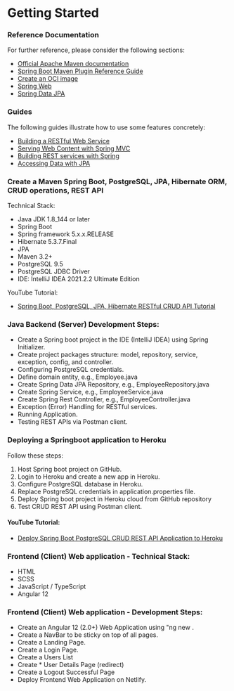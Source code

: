 # Getting Started

### Reference Documentation

For further reference, please consider the following sections:

* [Official Apache Maven documentation](https://maven.apache.org/guides/index.html)
* [Spring Boot Maven Plugin Reference Guide](https://docs.spring.io/spring-boot/docs/2.6.4/maven-plugin/reference/html/)
* [Create an OCI image](https://docs.spring.io/spring-boot/docs/2.6.4/maven-plugin/reference/html/#build-image)
* [Spring Web](https://docs.spring.io/spring-boot/docs/2.6.4/reference/htmlsingle/#boot-features-developing-web-applications)
* [Spring Data JPA](https://docs.spring.io/spring-boot/docs/2.6.4/reference/htmlsingle/#boot-features-jpa-and-spring-data)

### Guides

The following guides illustrate how to use some features concretely:

* [Building a RESTful Web Service](https://spring.io/guides/gs/rest-service/)
* [Serving Web Content with Spring MVC](https://spring.io/guides/gs/serving-web-content/)
* [Building REST services with Spring](https://spring.io/guides/tutorials/bookmarks/)
* [Accessing Data with JPA](https://spring.io/guides/gs/accessing-data-jpa/)

### Create a Maven Spring Boot, PostgreSQL, JPA, Hibernate ORM, CRUD operations, REST API

Technical Stack:
* Java JDK 1.8_144 or later
* Spring Boot
* Spring framework 5.x.x.RELEASE
* Hibernate 5.3.7.Final
* JPA
* Maven 3.2+
* PostgreSQL 9.5
* PostgreSQL JDBC Driver
* IDE: IntelliJ IDEA 2021.2.2 Ultimate Edition

YouTube Tutorial:
* [Spring Boot, PostgreSQL, JPA, Hibernate RESTful CRUD API Tutorial](https://www.youtube.com/watch?v=eWbGV3LLwVQ&t=0s&ab_channel=JavaGuides)

### Java Backend (Server) Development Steps:

* Create a Spring boot project in the IDE (IntelliJ IDEA) using Spring Initializer.
* Create project packages structure: model, repository, service, exception, config, and controller.
* Configuring PostgreSQL credentials.
* Define domain entity, e.g., Employee.java
* Create Spring Data JPA Repository, e.g., EmployeeRepository.java
* Create Spring Service, e.g., EmployeeService.java
* Create Spring Rest Controller, e.g., EmployeeController.java
* Exception (Error) Handling for RESTful services.
* Running Application.
* Testing REST APIs via Postman client.


### Deploying a Springboot application to Heroku

Follow these steps:
1. Host Spring boot project on GitHub.
2. Login to Heroku and create a new app in Heroku.
3. Configure PostgreSQL database in Heroku.
4. Replace PostgreSQL credentials in application.properties file.
5. Deploy Spring boot project in Heroku cloud from GitHub repository
6. Test CRUD REST API using Postman client.

#### YouTube Tutorial:
* [Deploy Spring Boot PostgreSQL CRUD REST API Application to Heroku](https://www.youtube.com/watch?v=FHL0iZbil-o&ab_channel=JavaGuides)

### Frontend (Client) Web application - Technical Stack:
* HTML
* SCSS
* JavaScript / TypeScript
* Angular 12

### Frontend (Client) Web application - Development Steps:
* Create an Angular 12 (2.0+) Web Application using "ng new <my-web-app-name>.
* Create a NavBar to be sticky on top of all pages.
* Create a Landing Page.
* Create a Login Page.
* Create a Users List
* Create * User Details Page (redirect)
* Create a Logout Successful Page
* Deploy Frontend Web Application on Netlify.
